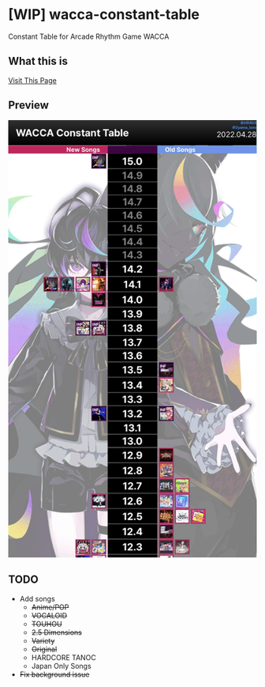 # [WIP] wacca-constant-table
Constant Table for Arcade Rhythm Game WACCA

## What this is

[Visit This Page](https://detegice.github.io/wacca-constant-table/)

## Preview
![](./img/preview/page1.jpg)

## TODO

- Add songs 
  - ~~Anime/POP~~
  - ~~VOCALOID~~
  - ~~TOUHOU~~
  - ~~2.5 Dimensions~~
  - ~~Variety~~
  - ~~Original~~
  - HARDCORE TANOC
  - Japan Only Songs
- ~~Fix background issue~~
